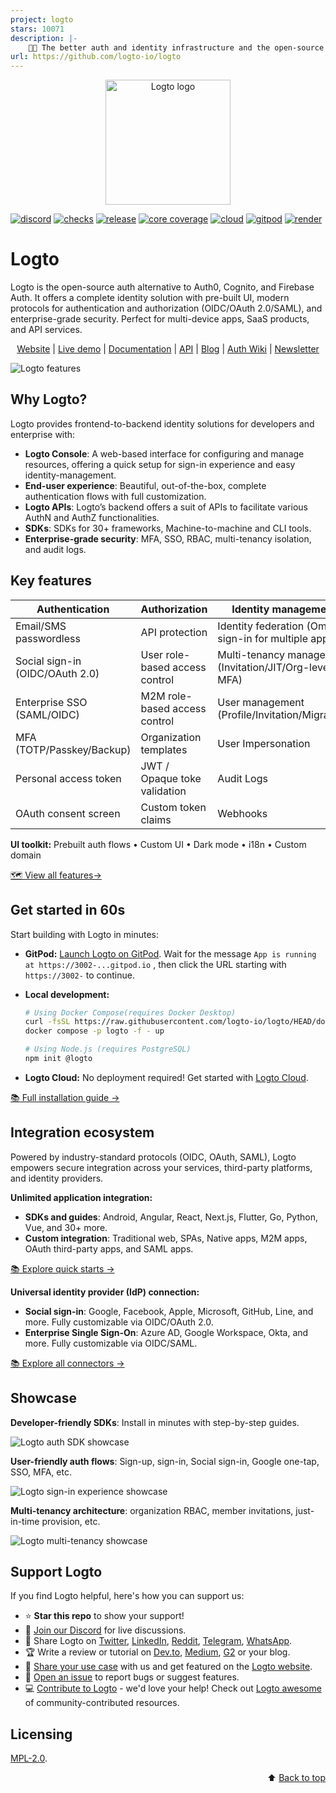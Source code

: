 ```yaml
---
project: logto
stars: 10071
description: |-
    🧑‍🚀 The better auth and identity infrastructure and the open-source alternative to Auth0. No framework restrictions.
url: https://github.com/logto-io/logto
---
```


<p align="center">
  <a href="https://logto.io/?utm_source=github&utm_medium=readme" target="_blank" align="center" alt="Go to Logto website">
    <picture>
      <source width="200" media="(prefers-color-scheme: dark)" srcset="https://github.com/logto-io/.github/raw/master/profile/logto-logo-dark.svg">
      <source width="200" media="(prefers-color-scheme: light)" srcset="https://github.com/logto-io/.github/raw/master/profile/logto-logo-light.svg">
      <img width="200" src="https://github.com/logto-io/logto/raw/master/logo.png" alt="Logto logo">
    </picture>
  </a>
</p>

[![discord](https://img.shields.io/discord/965845662535147551?color=5865f2&label=discord)](https://discord.gg/vRvwuwgpVX)
[![checks](https://img.shields.io/github/checks-status/logto-io/logto/master)](https://github.com/logto-io/logto/actions?query=branch%3Amaster)
[![release](https://img.shields.io/github/v/release/logto-io/logto?color=3a3c3f)](https://github.com/logto-io/logto/releases)
[![core coverage](https://img.shields.io/codecov/c/github/logto-io/logto?label=core%20coverage)](https://app.codecov.io/gh/logto-io/logto)
[![cloud](https://img.shields.io/badge/cloud-available-7958ff)](https://cloud.logto.io/?sign_up=true&utm_source=github&utm_medium=repo_logto)
[![gitpod](https://img.shields.io/badge/gitpod-available-f09439)](https://gitpod.io/#https://github.com/logto-io/demo)
[![render](https://img.shields.io/badge/render-deploy-5364e9)](https://render.com/deploy?repo=https://github.com/logto-io/logto)

# Logto

Logto is the open-source auth alternative to Auth0, Cognito, and Firebase Auth. It offers a complete identity solution with pre-built UI, modern protocols for authentication and authorization (OIDC/OAuth 2.0/SAML), and enterprise-grade security. Perfect for multi-device apps, SaaS products, and API services.

<p align="center">
  <a href="https://logto.io/">Website</a> |
  <a href="https://cloud.logto.io/">Live demo</a> |
  <a href="https://docs.logto.io">Documentation</a> |
  <a href="https://openapi.logto.io/">API</a> |
  <a href="https://blog.logto.io/">Blog</a> |
  <a href="https://auth-wiki.logto.io/">Auth Wiki</a> |
  <a href="https://logto.io/subscribe">Newsletter</a>
</p>

![Logto features](./assets/logto-features.jpg)

## Why Logto?

Logto provides frontend-to-backend identity solutions for developers and enterprise with:

- **Logto Console**: A web-based interface for configuring and manage resources, offering a quick setup for sign-in experience and easy identity-management.
- **End-user experience**: Beautiful, out-of-the-box, complete authentication flows with full customization.
- **Logto APIs**: Logto’s backend offers a suit of APIs to facilitate various AuthN and AuthZ functionalities.
- **SDKs**: SDKs for 30+ frameworks, Machine-to-machine and CLI tools.
- **Enterprise-grade security**: MFA, SSO, RBAC, multi-tenancy isolation, and audit logs.

## Key features

| **Authentication** | **Authorization** | **Identity management** |
| --- | --- | --- |
| Email/SMS passwordless | API protection | Identity federation (Omni sign-in for multiple apps) |
| Social sign-in (OIDC/OAuth 2.0) | User role-based access control | Multi-tenancy management (Invitation/JIT/Org-level MFA) |
| Enterprise SSO (SAML/OIDC) | M2M role-based access control | User management (Profile/Invitation/Migration) |
| MFA (TOTP/Passkey/Backup) | Organization templates | User Impersonation |
| Personal access token | JWT / Opaque toke validation | Audit Logs |
| OAuth consent screen | Custom token claims | Webhooks |

**UI toolkit:** Prebuilt auth flows • Custom UI • Dark mode • i18n • Custom domain

[🗺️ View all features→](https://logto.io/pricing#compare-features)

## Get started in 60s

Start building with Logto in minutes:

- **GitPod:** [Launch Logto on GitPod](https://gitpod.io/#https://github.com/logto-io/demo). Wait for the message `App is running at https://3002-...gitpod.io` , then click the URL starting with `https://3002-` to continue.
- **Local development:**  
  ```bash
  # Using Docker Compose(requires Docker Desktop)
  curl -fsSL https://raw.githubusercontent.com/logto-io/logto/HEAD/docker-compose.yml | \
  docker compose -p logto -f - up
  
  # Using Node.js (requires PostgreSQL)
  npm init @logto
  ```
    
- **Logto Cloud:** No deployment required! Get started with [Logto Cloud](https://cloud.logto.io/?sign_up=true&utm_source=github&utm_medium=repo_logto).

[📚 Full installation guide →](https://docs.logto.io/logto-oss/get-started-with-oss)

## Integration ecosystem

Powered by industry-standard protocols (OIDC, OAuth, SAML), Logto empowers secure integration across your services, third-party platforms, and identity providers.

**Unlimited application integration:**

- **SDKs and guides**: Android, Angular, React, Next.js, Flutter, Go, Python, Vue, and 30+ more.
- **Custom integration**: Traditional web, SPAs, Native apps, M2M apps, OAuth third-party apps, and SAML apps.

[📚 Explore quick starts →](https://docs.logto.io/quick-starts)

**Universal identity provider (IdP) connection:** 

- **Social sign-in**: Google, Facebook, Apple, Microsoft, GitHub, Line, and more. Fully customizable via OIDC/OAuth 2.0.
- **Enterprise Single Sign-On**: Azure AD, Google Workspace, Okta, and more. Fully customizable via OIDC/SAML.

[📚 Explore all connectors →](https://docs.logto.io/integrations)

## Showcase

**Developer-friendly SDKs**: Install in minutes with step-by-step guides.

![Logto auth SDK showcase](./assets/showcase-logto-auth-sdks.gif)

**User-friendly auth flows**: Sign-up, sign-in, Social sign-in, Google one-tap, SSO, MFA, etc.

![Logto sign-in experience showcase](./assets/showcase-logto-sign-in-exeperience.gif)

**Multi-tenancy architecture**: organization RBAC, member invitations, just-in-time provision, etc.

![Logto multi-tenancy showcase](./assets/showcase-logto-multi-tenancy.gif)

## Support Logto

If you find Logto helpful, here's how you can support us:

- ⭐ **Star this repo** to show your support!
- 💬 [Join our Discord](https://discord.gg/vRvwuwgpVX) for live discussions.
- 📢 Share Logto on [Twitter](https://twitter.com/intent/tweet?text=Hey%20devs%21%20Need%20a%20better%20auth%20solution%3F%20Check%20out%20%40logto_io%20%E2%80%94%20it%E2%80%99s%20like%20Auth0%2FCognito%2FFirebase%20but%20open-source%2C%20modern%2C%20and%20way%20easier%20to%20use%21%20Supports%20OIDC%2C%20OAuth%202.0%2C%20SAML%2C%20and%20also%20works%20perfectly%20for%20SaaS%20apps.%20%E2%9C%A8%20https%3A%2F%2Flogto.io%20%23Auth%20%23Identity%20%23OpenSource%20%23DevTools), [LinkedIn](https://www.linkedin.com/sharing/share-offsite/?url=https%3A%2F%2Flogto.io), [Reddit](https://reddit.com/submit?url=https%3A%2F%2Flogto.io&title=Tired%20of%20Auth0%2FCognito%2FFirebase%3F%20Logto%20is%20the%20open-source%20auth%20alternative%20you%E2%80%99ve%20been%20missing%21%20Supports%20OIDC%2C%20OAuth%202.0%2C%20SAML%2C%20and%20works%20like%20magic%20for%20modern%20apps%20and%20SaaS%20products.), [Telegram](https://t.me/share/url?url=https%3A%2F%2Flogto.io&text=Check%20out%20Logto%20%E2%80%94%20the%20better%20auth%20and%20identity%20infrastructure%21%20Open-source%2FCloud%20alternative%20to%20Auth0%2C%20Cognito%2C%20and%20Firebase.%20Supports%20all%20the%20standards%20%28OIDC%2C%20OAuth%2C%20SAML%29%20and%20is%20perfect%20for%20modern%20apps%20or%20SaaS%20products.%20https%3A%2F%2Flogto.io), [WhatsApp](https://api.whatsapp.com/send?text=Hey%21%20%F0%9F%91%8B%20Found%20this%20awesome%20auth%20tool%20called%20%2ALogto%2A%20%E2%80%94%20it%E2%80%99s%20open-source%2C%20way%20simpler%20than%20Auth0%2FCognito%2FFirebase%2C%20and%20supports%20OIDC%2FOAuth%2FSAML.%20Perfect%20for%20building%20CIAM%20system%20without%20the%20hassle.%20You%20gotta%20try%20it%3A%20https%3A%2F%2Flogto.io).
- 🏆 Write a review or tutorial on  [Dev.to](https://dev.to/logto), [Medium](https://medium.com/@logto), [G2](https://www.g2.com/products/logto/reviewer_verification) or your blog.
- 💬 [Share your use case](mailto:contact@logto.io?subject=[Share%20Logto%20User%20Story]) with us and get featured on the [Logto website](https://logto.io/).
- 🙋 [Open an issue](https://github.com/logto-io/logto/issues/new) to report bugs or suggest features.
- 💻 [Contribute to Logto](https://github.com/logto-io/logto/blob/master/.github/CONTRIBUTING.md) - we'd love your help! Check out [Logto awesome](https://github.com/logto-io/logto/blob/master/AWESOME.md) of community-contributed resources.

## Licensing

[MPL-2.0](LICENSE).

<p align="right">
⬆️ <a href="#logto">Back to top</a>
</p>

